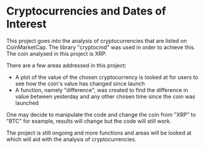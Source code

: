 # Cryptocurrencies and Dates of Interest

This project goes into the analysis of cryptocurrencies that are listed on CoinMarketCap. The library "cryptocmd" was used in order to achieve this. The coin analysed in this project is XRP.

There are a few areas addressed in this project:

- A plot of the value of the chosen cryptocurrency is looked at for users to see how the coin's value has changed since launch
- A function, namely "difference", was created to find the difference in value between yesterday and any other chosen time since the coin was launched

One may decide to manipulate the code and change the coin from "XRP" to "BTC" for example, results will change but the code will still work.

The project is still ongoing and more functions and areas will be looked at which will aid with the analysis of cryptocurrencies.
